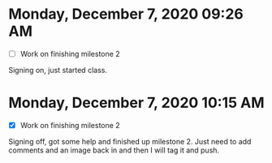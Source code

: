 # Monday, December  7, 2020 09:26 AM
- [ ] Work on finishing milestone 2 

Signing on, just started class.

# Monday, December  7, 2020 10:15 AM
- [x] Work on finishing milestone 2 

Signing off, got some help and finished up milestone 2. Just need to add comments and an image back in and then I will tag it and push. 
